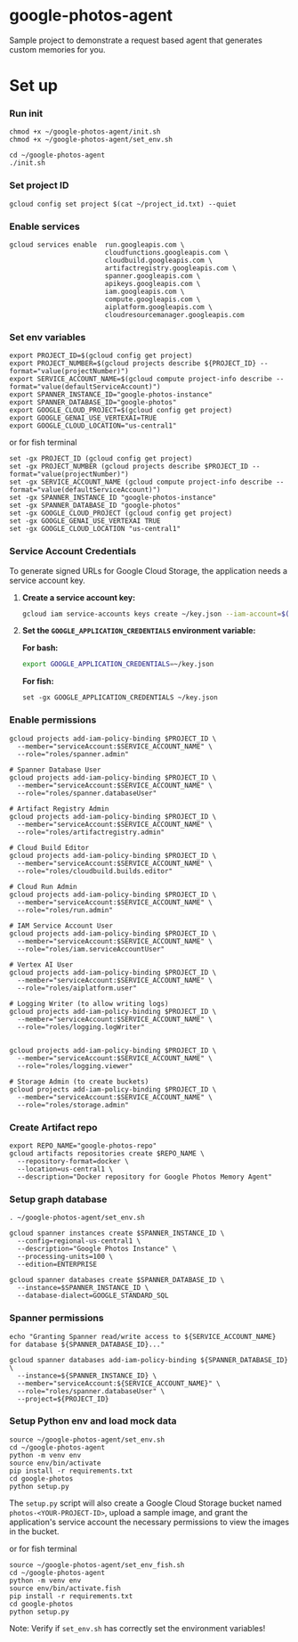 # google-photos-agent
Sample project to demonstrate a request based agent that generates custom memories for you.

# Set up

### Run init 

```aiexclude
chmod +x ~/google-photos-agent/init.sh
chmod +x ~/google-photos-agent/set_env.sh
```

```aiexclude
cd ~/google-photos-agent
./init.sh
```

### Set project ID

```aiexclude
gcloud config set project $(cat ~/project_id.txt) --quiet
```

### Enable services

```
gcloud services enable  run.googleapis.com \
                        cloudfunctions.googleapis.com \
                        cloudbuild.googleapis.com \
                        artifactregistry.googleapis.com \
                        spanner.googleapis.com \
                        apikeys.googleapis.com \
                        iam.googleapis.com \
                        compute.googleapis.com \
                        aiplatform.googleapis.com \
                        cloudresourcemanager.googleapis.com
```

### Set env variables

```
export PROJECT_ID=$(gcloud config get project)
export PROJECT_NUMBER=$(gcloud projects describe ${PROJECT_ID} --format="value(projectNumber)")
export SERVICE_ACCOUNT_NAME=$(gcloud compute project-info describe --format="value(defaultServiceAccount)")
export SPANNER_INSTANCE_ID="google-photos-instance"
export SPANNER_DATABASE_ID="google-photos"
export GOOGLE_CLOUD_PROJECT=$(gcloud config get project)
export GOOGLE_GENAI_USE_VERTEXAI=TRUE
export GOOGLE_CLOUD_LOCATION="us-central1"
```

or for fish terminal 

```aiexclude
set -gx PROJECT_ID (gcloud config get project)
set -gx PROJECT_NUMBER (gcloud projects describe $PROJECT_ID --format="value(projectNumber)")
set -gx SERVICE_ACCOUNT_NAME (gcloud compute project-info describe --format="value(defaultServiceAccount)")
set -gx SPANNER_INSTANCE_ID "google-photos-instance"
set -gx SPANNER_DATABASE_ID "google-photos"
set -gx GOOGLE_CLOUD_PROJECT (gcloud config get project)
set -gx GOOGLE_GENAI_USE_VERTEXAI TRUE
set -gx GOOGLE_CLOUD_LOCATION "us-central1"
```

### Service Account Credentials

To generate signed URLs for Google Cloud Storage, the application needs a service account key.

1.  **Create a service account key:**

    ```bash
    gcloud iam service-accounts keys create ~/key.json --iam-account=$(gcloud iam service-accounts list --filter='displayName="Compute Engine default service account"' --format='value(email)')
    ```

2.  **Set the `GOOGLE_APPLICATION_CREDENTIALS` environment variable:**

    **For bash:**
    ```bash
    export GOOGLE_APPLICATION_CREDENTIALS=~/key.json
    ```

    **For fish:**
    ```fish
    set -gx GOOGLE_APPLICATION_CREDENTIALS ~/key.json
    ```

### Enable permissions

```
gcloud projects add-iam-policy-binding $PROJECT_ID \
  --member="serviceAccount:$SERVICE_ACCOUNT_NAME" \
  --role="roles/spanner.admin"

# Spanner Database User
gcloud projects add-iam-policy-binding $PROJECT_ID \
  --member="serviceAccount:$SERVICE_ACCOUNT_NAME" \
  --role="roles/spanner.databaseUser"

# Artifact Registry Admin
gcloud projects add-iam-policy-binding $PROJECT_ID \
  --member="serviceAccount:$SERVICE_ACCOUNT_NAME" \
  --role="roles/artifactregistry.admin"

# Cloud Build Editor
gcloud projects add-iam-policy-binding $PROJECT_ID \
  --member="serviceAccount:$SERVICE_ACCOUNT_NAME" \
  --role="roles/cloudbuild.builds.editor"

# Cloud Run Admin
gcloud projects add-iam-policy-binding $PROJECT_ID \
  --member="serviceAccount:$SERVICE_ACCOUNT_NAME" \
  --role="roles/run.admin"

# IAM Service Account User
gcloud projects add-iam-policy-binding $PROJECT_ID \
  --member="serviceAccount:$SERVICE_ACCOUNT_NAME" \
  --role="roles/iam.serviceAccountUser"

# Vertex AI User
gcloud projects add-iam-policy-binding $PROJECT_ID \
  --member="serviceAccount:$SERVICE_ACCOUNT_NAME" \
  --role="roles/aiplatform.user"

# Logging Writer (to allow writing logs)
gcloud projects add-iam-policy-binding $PROJECT_ID \
  --member="serviceAccount:$SERVICE_ACCOUNT_NAME" \
  --role="roles/logging.logWriter"


gcloud projects add-iam-policy-binding $PROJECT_ID \
  --member="serviceAccount:$SERVICE_ACCOUNT_NAME" \
  --role="roles/logging.viewer"

# Storage Admin (to create buckets)
gcloud projects add-iam-policy-binding $PROJECT_ID \
  --member="serviceAccount:$SERVICE_ACCOUNT_NAME" \
  --role="roles/storage.admin"

```

### Create Artifact repo 

```aiexclude
export REPO_NAME="google-photos-repo"
gcloud artifacts repositories create $REPO_NAME \
  --repository-format=docker \
  --location=us-central1 \
  --description="Docker repository for Google Photos Memory Agent"
```

### Setup graph database

```aiexclude
. ~/google-photos-agent/set_env.sh
```

```aiexclude
gcloud spanner instances create $SPANNER_INSTANCE_ID \
  --config=regional-us-central1 \
  --description="Google Photos Instance" \
  --processing-units=100 \
  --edition=ENTERPRISE
  ```

```
gcloud spanner databases create $SPANNER_DATABASE_ID \
  --instance=$SPANNER_INSTANCE_ID \
  --database-dialect=GOOGLE_STANDARD_SQL
```

### Spanner permissions

```aiexclude
echo "Granting Spanner read/write access to ${SERVICE_ACCOUNT_NAME} for database ${SPANNER_DATABASE_ID}..."

gcloud spanner databases add-iam-policy-binding ${SPANNER_DATABASE_ID} \
  --instance=${SPANNER_INSTANCE_ID} \
  --member="serviceAccount:${SERVICE_ACCOUNT_NAME}" \
  --role="roles/spanner.databaseUser" \
  --project=${PROJECT_ID}
```

### Setup Python env and load mock data

```aiexclude
source ~/google-photos-agent/set_env.sh
cd ~/google-photos-agent
python -m venv env
source env/bin/activate
pip install -r requirements.txt
cd google-photos
python setup.py
```

The `setup.py` script will also create a Google Cloud Storage bucket named `photos-<YOUR-PROJECT-ID>`, upload a sample image, and grant the application's service account the necessary permissions to view the images in the bucket.

or for fish terminal 

```aiexclude
source ~/google-photos-agent/set_env_fish.sh
cd ~/google-photos-agent
python -m venv env
source env/bin/activate.fish
pip install -r requirements.txt
cd google-photos
python setup.py
```

Note: Verify if `set_env.sh` has correctly set the environment variables!
